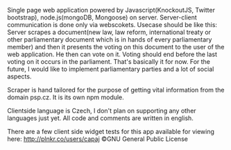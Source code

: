 Single page web application powered by Javascript(KnockoutJS, Twitter bootstrap), node.js(mongoDB, Mongoose) on server.
Server-client communication is done only via webscokets.
Usecase should be like this:
Server scrapes a document(new law, law reform, international treaty or other parliamentary document which is in hands of every parliamentary member) and then it presents the voting on this document to the user of the web application. He then can vote on it. Voting should end before the last voting on it occurs in the parliament. That's basically it for now. For the future, I would like to implement parliamentary parties and a lot of social aspects.

Scraper is hand tailored for the purpose of getting vital information from the domain psp.cz. It is its own npm module.

Clientside language is Czech, I don't plan on supporting any other languages just yet. All code and comments are written in english.

There are a few client side widget tests for this app available for viewing here: http://plnkr.co/users/capaj
©GNU General Public License